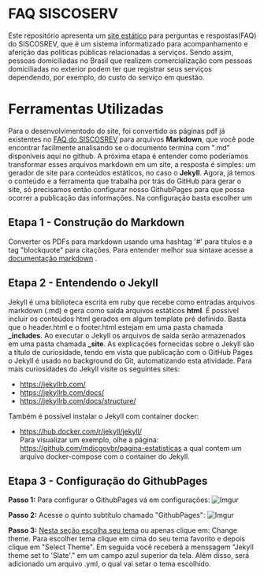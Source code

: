 # FAQ SISCOSERV
Este repositório apresenta um [site estático](https://mdicgovbr.github.io/pagina-FAQ/) para perguntas e respostas(FAQ) do SISCOSREV, que é um sistema informatizado para acompanhamento e aferição das políticas públicas relacionadas a serviços. Sendo assim, pessoas domiciliadas no Brasil que realizem comercialização com pessoas domiciliadas no exterior podem ter que registrar seus serviços dependendo, por exemplo, do custo do serviço em questão. 

# Ferramentas Utilizadas
Para o desenvolvimentodo do site, foi convertido as páginas pdf já existentes no [FAQ do SISCOSREV](http://www.mdic.gov.br/comercio-servicos/a-secretaria-de-comercio-e-servicos-scs-15/estatisticas-6) para arquivos **Markdown**, que você pode encontrar facilmente analisando se o documento termina com ".md" disponíveis aqui no github. A próxima etapa é entender como poderíamos transformar esses arquivos markdown em um site, a resposta é simples: um gerador de site para conteúdos estáticos, no caso o **Jekyll**. Agora, já temos o conteúdo e a ferramenta que trabalha por trás do GitHub para gerar o site, só precisamos então configurar nosso GithubPages para que possa ocorrer a publicação das informações. Na configuração basta escolher um  

## Etapa 1 - Construção do Markdown
Converter os PDFs para markdown usando uma hashtag '#' para títulos e a tag "blockquote" para citações. Para entender melhor sua sintaxe  acesse a [documentação markdown](https://www.markdownguide.org/basic-syntax) .
  
## Etapa 2 - Entendendo o Jekyll
Jekyll é uma biblioteca escrita em ruby que recebe como entradas arquivos markdown (.md) e gera como saída arquivos estáticos **html**. É possível incluir os conteúdos html gerados em algum template pré definido. Basta que o header.html e o footer.html estejam em uma pasta chamada **\_includes**. Ao executar o Jekyll os arquivos de saída serão armazenados em uma pasta chamada **\_site**. As explicações fornecidas sobre o Jekyll são a título de curiosidade, tendo em vista que publicação com o GitHub Pages o Jekyll é usado no background do Git, automatizando esta atividade. Para mais curiosidades do Jekyll visite os seguintes sites:  
- https://jekyllrb.com/
- https://jekyllrb.com/docs/  
- https://jekyllrb.com/docs/structure/  
  
Também é possível instalar o Jekyll com container docker:  
- https://hub.docker.com/r/jekyll/jekyll/  
Para visualizar um exemplo, olhe a página: https://github.com/mdicgovbr/pagina-estatisticas a qual contem um arquivo docker-compose com o container do Jekyll.
  
## Etapa 3 - Configuração do GithubPages
**Passo 1:** Para configurar o GithubPages vá em configurações:
![Imgur](https://i.imgur.com/lbjgSAM.png)

**Passo 2:** Acesse o quinto subtítulo chamado "GithubPages": 
![Imgur](https://i.imgur.com/L8ouoyc.png)

**Passo 3:** [Nesta seção escolha seu tema](https://github.com/mdicgovbr/pagina-FAQ/settings/pages/themes?utf8=%E2%9C%93&select=slate&source=master) ou apenas clique em: Change theme. Para escolher tema clique em cima do seu tema favorito e depois clique em "Select Theme". Em seguida você receberá a menssagem "Jekyll theme set to 'Slate'." em um campo azul superior da tela. Além disso, será adicionado um arquivo .yml, o qual vai setar o tema escolhido.
